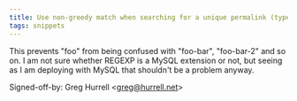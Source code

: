 ```yaml
---
title: Use non-greedy match when searching for a unique permalink (typechecked.net, 9abb465)
tags: snippets
---
```


This prevents "foo" from being confused with "foo-bar", "foo-bar-2" and so on. I am not sure whether REGEXP is a MySQL extension or not, but seeing as I am deploying with MySQL that shouldn't be a problem anyway.

Signed-off-by: Greg Hurrell &lt;greg@hurrell.net&gt;
